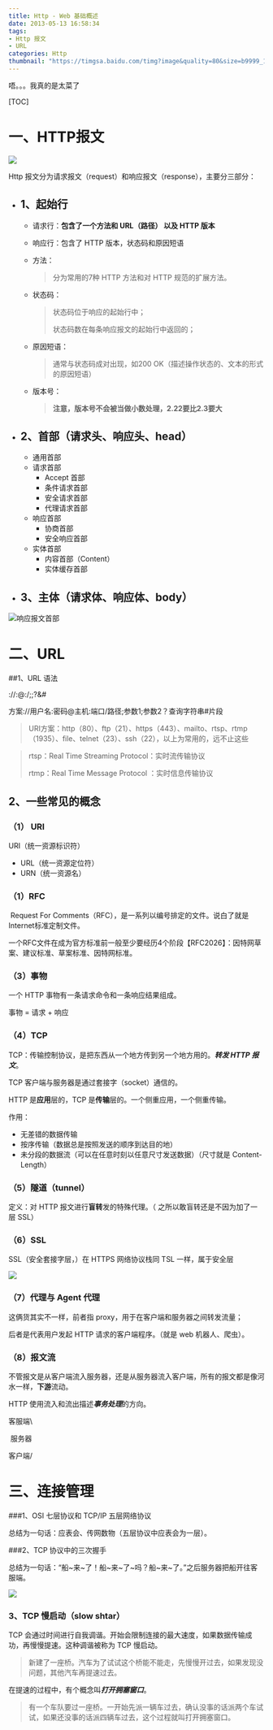 ```yaml
---
title: Http - Web 基础概述
date: 2013-05-13 16:58:34
tags: 
- Http 报文
- URL
categories: Http
thumbnail: "https://timgsa.baidu.com/timg?image&quality=80&size=b9999_10000&sec=1515845822875&di=5c5ed7e816115333fa10af3a5d2e12dd&imgtype=0&src=http%3A%2F%2Fattach.bbs.miui.com%2Fforum%2F201708%2F02%2F162015g8shss8wbwb8w193.jpg"
---
```


唔。。。我真的是太菜了
<!-- more -->
[TOC]

# 一、HTTP报文

![](https://images0.cnblogs.com/blog2015/776887/201507/241034588189239.png)

Http 报文分为请求报文（request）和响应报文（response），主要分三部分：

- ## 1、起始行

  - 请求行：**包含了一个方法和 URL（路径） 以及 HTTP 版本**

  - 响应行：包含了 HTTP 版本，状态码和原因短语

  - 方法：

    > 分为常用的7种 HTTP 方法和对 HTTP 规范的扩展方法。

  - 状态码：

    > 状态码位于响应的起始行中；
    >
    > 状态码数在每条响应报文的起始行中返回的；

  - 原因短语：

    > 通常与状态码成对出现，如200 OK（描述操作状态的、文本的形式的原因短语）

  - 版本号：

    > **注意，版本号不会被当做小数处理，2.22要比2.3要大** 

- ## 2、首部（请求头、响应头、head）

  - 通用首部
  - 请求首部
    - Accept 首部
    - 条件请求首部
    - 安全请求首部
    - 代理请求首部
  - 响应首部
    - 协商首部
    - 安全响应首部
  - 实体首部
    - 内容首部（Content）
    - 实体缓存首部

- ## 3、主体（请求体、响应体、body）

![响应报文首部](响应报文首部.png)

# 二、URL 

##1、URL 语法

<scheme>://<user>:<password>@<host>:<port>/<path>;<params1>;<params2>?<query>&<query2>#<flag>

方案://用户名:密码@主机:端口/路径;参数1;参数2？查询字符串#片段

> URI方案：http（80）、ftp（21）、https（443）、mailto、rtsp、rtmp（1935）、file、telnet（23）、ssh（22），以上为常用的，远不止这些

> rtsp：Real Time Streaming Protocol：实时流传输协议
>
> rtmp：Real Time Message Protocol ：实时信息传输协议

## 2、一些常见的概念

### （1） URI 

URI（统一资源标识符）

* URL（统一资源定位符）
* URN（统一资源名）

### （1）RFC

​         Request For Comments（RFC），是一系列以编号排定的文件。说白了就是 Internet标准定制文件。

​        一个RFC文件在成为官方标准前一般至少要经历4个阶段【RFC2026】：因特网草案、建议标准、草案标准、因特网标准。

### （3）事物

一个 HTTP 事物有一条请求命令和一条响应结果组成。

事物 = 请求 + 响应

### （4）TCP

TCP：传输控制协议，是把东西从一个地方传到另一个地方用的。***转发 HTTP 报文***。

TCP 客户端与服务器是通过套接字（socket）通信的。

HTTP 是**应用**层的，TCP 是**传输**层的。一个侧重应用，一个侧重传输。

作用：

* 无差错的数据传输
* 按序传输（数据总是按照发送的顺序到达目的地）
* 未分段的数据流（可以在任意时刻以任意尺寸发送数据）（尺寸就是 Content-Length）

### （5）隧道（tunnel）

定义：对 HTTP 报文进行**盲转**发的特殊代理。（ 之所以敢盲转还是不因为加了一层 SSL）

### （6）SSL

SSL（安全套接字层，）在 HTTPS 网络协议栈同 TSL 一样，属于安全层

![](https://upload-images.jianshu.io/upload_images/3588755-cca8c7cf776db6ca.png?imageMogr2/auto-orient/strip%7CimageView2/2/w/644)

### （7）代理与 Agent 代理

这俩货其实不一样，前者指 proxy，用于在客户端和服务器之间转发流量；

后者是代表用户发起 HTTP 请求的客户端程序。（就是 web 机器人、爬虫）。

### （8）报文流

不管报文是从客户端流入服务器，还是从服务器流入客户端，所有的报文都是像河水一样，**下游**流动。

HTTP 使用流入和流出描述***事务处理***的方向。

客服端\

​           服务器

客户端/

# 三、连接管理

###1、OSI 七层协议和 TCP/IP 五层网络协议

总结为一句话：应表会、传网数物（五层协议中应表会为一层）。

###2、TCP 协议中的三次握手

总结为一句话：“船~来~了！船~来~了~吗？船~来~了。”之后服务器把船开往客服端。

![](http://img.blog.csdn.net/20170104214009596?watermark/2/text/aHR0cDovL2Jsb2cuY3Nkbi5uZXQvd2h1c2xlaQ==/font/5a6L5L2T/fontsize/400/fill/I0JBQkFCMA==/dissolve/70/gravity/Center)

### 3、TCP 慢启动（slow shtar）

TCP 会通过时间进行自我调谐。开始会限制连接的最大速度，如果数据传输成功，再慢慢提速。这种调谐被称为 TCP 慢启动。

>  新建了一座桥。汽车为了试试这个桥能不能走，先慢慢开过去，如果发现没问题，其他汽车再提速过去。



在提速的过程中，有个概念叫***打开拥塞窗口***。

> 有一个车队要过一座桥。一开始先派一辆车过去，确认没事的话派两个车试试，如果还没事的话派四辆车过去，这个过程就叫打开拥塞窗口。

